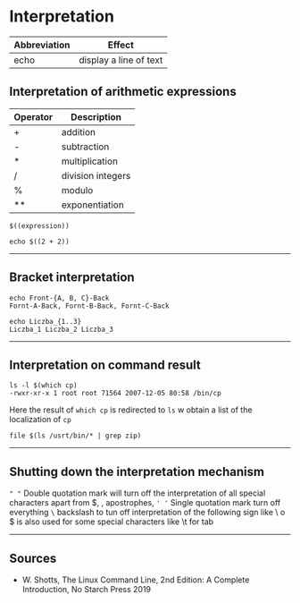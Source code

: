 # Interpretation
| Abbreviation | Effect |
|--------------|--------|
| echo | display a line of text

## Interpretation of arithmetic expressions
| Operator | Description |
|--------------|--------|
| + | addition
| - | subtraction
| * | multiplication
| / | division integers
| % | modulo
| **| exponentiation
````
$((expression))

echo $((2 + 2))
````
___
## Bracket interpretation
````
echo Front-{A, B, C}-Back
Fornt-A-Back, Fornt-B-Back, Fornt-C-Back

echo Liczba_{1..3}
Liczba_1 Liczba_2 Liczba_3
````
____
## Interpretation on command result
````
ls -l $(which cp)
-rwxr-xr-x 1 root root 71564 2007-12-05 80:58 /bin/cp
````
Here the result of `which cp` is redirected to `ls` w obtain a list of the localization of `cp`

````
file $(ls /usrt/bin/* | grep zip)
````
___
## Shutting down the interpretation mechanism
`" "` Double quotation mark will turn off the interpretation of all special characters apart from 
$, \, apostrophes,
`' '` Single quotation mark turn off everything
`\` backslash to tun off interpretation of the following sign like \\ o \$ is also used for some special characters like \t for tab
___
## Sources
- W. Shotts, The Linux Command Line, 2nd Edition: A Complete Introduction, No Starch Press 2019

